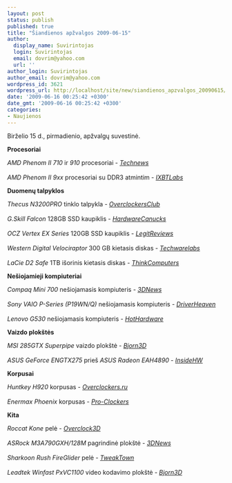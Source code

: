 ```yaml
---
layout: post
status: publish
published: true
title: "Šiandienos apžvalgos 2009-06-15"
author:
  display_name: Suvirintojas
  login: Suvirintojas
  email: dovrim@yahoo.com
  url: ''
author_login: Suvirintojas
author_email: dovrim@yahoo.com
wordpress_id: 3621
wordpress_url: http://localhost/site/new/siandienos_apzvalgos_20090615/
date: '2009-06-16 00:25:42 +0300'
date_gmt: '2009-06-16 00:25:42 +0300'
categories:
- Naujienos
---
```

<p>Birželio 15 d., pirmadienio, apžvalgų suvestinė.</p>
<p><b>Procesoriai</b></p>
<p><i>AMD Phenom II 710</i> ir <i>910</i> procesoriai - <i><a class="ns" href="http://www.technews.lt/naujiena/n/a/AMD_Phenom_II_710_ir_910:_trys_pries_keturis.html">Technews</a></i><br />
<br /><i>AMD Phenom II 9xx</i> procesoriai su DDR3 atmintim - <i><a class="ns" href="http://ixbtlabs.com/articles3/cpu/amd-phenom-2-x4-925-955-p1.html">IXBTLabs</a></i></p>
<p><b>Duomenų talpyklos</b></p>
<p><i>Thecus N3200PRO</i> tinklo talpykla - <i><a class="ns" href="http://www.overclockersclub.com/reviews/thecus_n3200pro/">OverclockersClub</a></i><br />
<br /><i>G.Skill Falcon</i> 128GB SSD kaupiklis - <i><a class="ns" href="http://www.hardwarecanucks.com/forum/hardware-canucks-reviews/18193-g-skill-falcon-128gb-ssd-review.html">HardwareCanucks</a></i><br />
<br /><i>OCZ Vertex EX Series</i> 120GB SSD kaupiklis - <i><a class="ns" href="http://www.legitreviews.com/article/988/1/">LegitReviews</a></i><br />
<br /><i>Western Digital Velociraptor</i> 300 GB kietasis diskas - <i><a class="ns" href="http://www.techwarelabs.com/western-digital-300gb-velociraptor/">Techwarelabs</a></i><br />
<br /><i>LaCie D2 Safe</i> 1TB išorinis kietasis diskas - <i><a class="ns" href="http://www.thinkcomputers.org/index.php?x=reviews&id=993">ThinkComputers</a></i></p>
<p><b>Nešiojamieji kompiuteriai</b></p>
<p><i>Compaq Mini 700</i> nešiojamasis kompiuteris - <i><a class="ns" href="http://www.3dnews.ru/mobile/compaq_mini_700/">3DNews</a></i><br />
<br /><i>Sony VAIO P-Series (P19WN/Q)</i> nešiojamasis kompiuteris - <i><a class="ns" href="http://www.driverheaven.net/reviews.php?reviewid=792">DriverHeaven</a></i><br />
<br /><i>Lenovo G530</i> nešiojamasis kompiuteris - <i><a class="ns" href="http://hothardware.com/Articles/Lenovo-G530-Notebook-Review/">HotHardware</a></i></p>
<p><b>Vaizdo plokštės</b></p>
<p><i>MSI 285GTX Superpipe</i> vaizdo plokštė - <i><a class="ns" href="http://www.bjorn3d.com/read.php?cID=1597">Bjorn3D</a></i><br />
<br /><i>ASUS GeForce ENGTX275</i> prieš <i>ASUS Radeon EAH4890</i> - <i><a class="ns" href="http://www.insidehw.com/Reviews/Graphics-cards/ASUS-GeForce-ENGTX275-vs-ASUS-Radeon-EAH4890.html">InsideHW</a></i></p>
<p><b>Korpusai</b></p>
<p><i>Huntkey H920</i> korpusas - <i><a class="ns" href="http://www.overclockers.ru/lab/33237.shtml">Overclockers.ru</a></i><br />
<br /><i>Enermax Phoenix</i> korpusas - <i><a class="ns" href="http://www.pro-clockers.com/reviews/?id=178">Pro-Clockers</a></i></p>
<p><b>Kita</b></p>
<p><i>Roccat Kone</i> pelė - <i><a class="ns" href="http://www.overclock3d.net/reviews.php?/input_devices/roccat_kone_3200dpi_gaming_mouse/1">Overclock3D</a></i><br />
<br /><i>ASRock M3A790GXH/128M</i> pagrindinė plokštė - <i><a class="ns" href="http://www.3dnews.ru/motherboard/asrock_m3a790gxh-128m/">3DNews</a></i><br />
<br /><i>Sharkoon Rush FireGlider</i> pelė - <i><a class="ns" href="http://www.tweaktown.com/reviews/2789/sharkoon_rush_fireglider_laser_gaming_mouse/index.html">TweakTown</a></i><br />
<br /><i>Leadtek Winfast PxVC1100</i> video kodavimo plokštė - <i><a class="ns" href="http://www.bjorn3d.com/read.php?cID=1590">Bjorn3D</a></i><br /></p>
